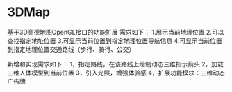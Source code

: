 # 3DMap
基于3D高德地图OpenGL接口的功能扩展
需求如下：
1.展示当前地理位置
2.可以查找指定地址位置
3.可显示当前位置到指定地理位置导航信息
4.可显示当前位置到指定地理位置交通路线（步行、骑行、公交）

新增和实现需求如下：
1，指定路线，在该路线上绘制动态三维指示箭头
2，加载三维人体模型到当前位置
3，引入光照，增强体验感
4，扩展功能模块：三维动态广告牌
